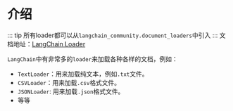 # 介绍

::: tip
所有loader都可以从`langchain_community.document_loaders`中引入
:::
文档地址：[LangChain Loader](https://python.langchain.com/api_reference/community/document_loaders.html#)

`LangChain`中有非常多的`loader`来加载各种各样的文档，例如：
* `TextLoader`：用来加载纯文本，例如`.txt`文件。
* `CSVLoader`：用来加载`.csv`格式文件。
* `JSONLoader`: 用来加载`.json`格式文件。
* 等等